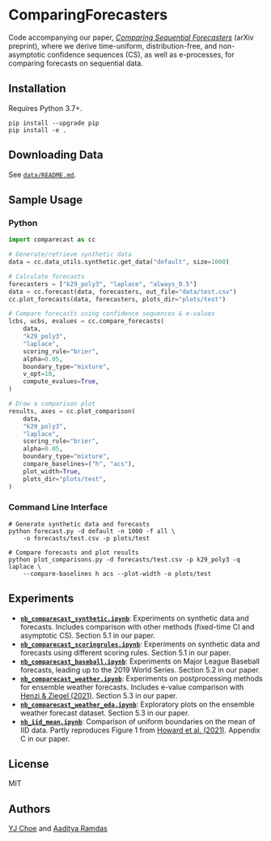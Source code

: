# ComparingForecasters

Code accompanying our paper, [_Comparing Sequential Forecasters_](https://arxiv.org/abs/2110.00115) (arXiv preprint), 
where we derive time-uniform, distribution-free, and non-asymptotic 
confidence sequences (CS), as well as e-processes, 
for comparing forecasts on sequential data. 

## Installation

Requires Python 3.7+.

```shell
pip install --upgrade pip
pip install -e .
```

## Downloading Data

See [`data/README.md`](data/README.md).

## Sample Usage

### Python

```python
import comparecast as cc

# Generate/retrieve synthetic data
data = cc.data_utils.synthetic.get_data("default", size=1000)

# Calculate forecasts
forecasters = ["k29_poly3", "laplace", "always_0.5"]
data = cc.forecast(data, forecasters, out_file="data/test.csv") 
cc.plot_forecasts(data, forecasters, plots_dir="plots/test")

# Compare forecasts using confidence sequences & e-values
lcbs, ucbs, evalues = cc.compare_forecasts(
    data, 
    "k29_poly3", 
    "laplace", 
    scoring_rule="brier", 
    alpha=0.05,
    boundary_type="mixture",
    v_opt=10,
    compute_evalues=True,
)

# Draw a comparison plot
results, axes = cc.plot_comparison(
    data, 
    "k29_poly3", 
    "laplace", 
    scoring_rule="brier", 
    alpha=0.05,
    boundary_type="mixture",
    compare_baselines=("h", "acs"),
    plot_width=True,
    plots_dir="plots/test",
)
```

### Command Line Interface
```shell
# Generate synthetic data and forecasts
python forecast.py -d default -n 1000 -f all \
    -o forecasts/test.csv -p plots/test

# Compare forecasts and plot results
python plot_comparisons.py -d forecasts/test.csv -p k29_poly3 -q laplace \
    --compare-baselines h acs --plot-width -o plots/test
```

## Experiments

- [**`nb_comparecast_synthetic.ipynb`**](nb_comparecast_synthetic.ipynb): 
  Experiments on synthetic data and forecasts. 
  Includes comparison with other methods (fixed-time CI and asymptotic CS).
  Section 5.1 in our paper.
- [**`nb_comparecast_scoringrules.ipynb`**](nb_comparecast_scoringrules.ipynb): 
  Experiments on synthetic data and forecasts using different scoring rules.
  Section 5.1 in our paper.
- [**`nb_comparecast_baseball.ipynb`**](nb_comparecast_baseball.ipynb): 
  Experiments on Major League Baseball forecasts, 
  leading up to the 2019 World Series.
  Section 5.2 in our paper.
- [**`nb_comparecast_weather.ipynb`**](nb_comparecast_weather.ipynb): 
  Experiments on postprocessing methods for ensemble weather forecasts. 
  Includes e-value comparison with 
  [Henzi & Ziegel (2021)](https://arxiv.org/abs/2103.08402).
  Section 5.3 in our paper.
- [**`nb_comparecast_weather_eda.ipynb`**](nb_comparecast_weather_eda.ipynb): 
  Exploratory plots on the ensemble weather forecast dataset. 
  Section 5.3 in our paper.
- [**`nb_iid_mean.ipynb`**](nb_iid_mean.ipynb): 
  Comparison of uniform boundaries on the mean of IID data.
  Partly reproduces Figure 1 from 
  [Howard et al. (2021)](https://doi.org/10.1214/20-AOS1991).
  Appendix C in our paper.

## License

MIT

## Authors

[YJ Choe](http://yjchoe.github.io/) and 
[Aaditya Ramdas](https://www.stat.cmu.edu/~aramdas/)
